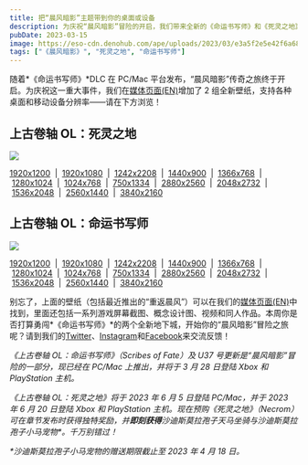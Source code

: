 ```yaml
---
title: 把“晨风暗影”主题带到你的桌面或设备
description: 为庆祝“晨风暗影”冒险的开启，我们带来全新的《命运书写师》和《死灵之地》壁纸。
pubDate: 2023-03-15
image: https://eso-cdn.denohub.com/ape/uploads/2023/03/e3a5f2e5e42f6a680c9fe7b8bd5c5360.jpg
tags: ["《晨风暗影》", "死灵之地", "命运书写师"]
---
```


随着*《命运书写师》*DLC 在 PC/Mac
平台发布，“晨风暗影”传奇之旅终于开启。为庆祝这一重大事件，我们在[媒体页面(EN)](https://www.elderscrollsonline.com/cn/media)增加了
2 组全新壁纸，支持各种桌面和移动设备分辨率——请在下方浏览！

## 上古卷轴 OL：死灵之地

![](https://eso-cdn.denohub.com/ape/uploads/2023/03/2f95461836f46b3b8f2562c2e9d2b7af.jpg)

<p class="text-gray-500 text-sm text-center"><a href="https://esosslfiles-a.akamaihd.net/ape/uploads/2023/03/6ff6b9a9032f8e4938e40a21178806d7.jpg?no-resize" target="_blank" class="gl-link-checked">1920x1200</a>  |  <a href="https://esosslfiles-a.akamaihd.net/ape/uploads/2023/03/2f95461836f46b3b8f2562c2e9d2b7af.jpg?no-resize" target="_blank" class="gl-link-checked">1920x1080</a>  |  <a href="https://esosslfiles-a.akamaihd.net/ape/uploads/2023/03/438d3d23f3883b8ddbbaa8e33cf456f5.jpg?no-resize" target="_blank" class="gl-link-checked">1242x2208</a>  |  <a href="https://esosslfiles-a.akamaihd.net/ape/uploads/2023/03/4628b79708f8747dfcb9c00f4cc9d038.jpg?no-resize" target="_blank" class="gl-link-checked">1440x900</a>  |  <a href="https://esosslfiles-a.akamaihd.net/ape/uploads/2023/03/1b39f49bbf2672d270d2d369a3fc7029.jpg?no-resize" target="_blank" class="gl-link-checked">1366x768</a>  |  <a href="https://esosslfiles-a.akamaihd.net/ape/uploads/2023/03/8f536eded0534e8a57e26ba25145fdeb.jpg?no-resize" target="_blank" class="gl-link-checked">1280x1024</a>  |  <a href="https://esosslfiles-a.akamaihd.net/ape/uploads/2023/03/ae70c94fd72648d3f11bdcda25969461.jpg?no-resize" target="_blank" class="gl-link-checked">1024x768</a>  |  <a href="https://esosslfiles-a.akamaihd.net/ape/uploads/2023/03/18b53557bf131fdda3b6e301c7917eb7.jpg?no-resize" target="_blank" class="gl-link-checked">750x1334</a>  |  <a href="https://esosslfiles-a.akamaihd.net/ape/uploads/2023/03/119ca08bf56d4dba8755d35f4c4070ac.jpg?no-resize" target="_blank" class="gl-link-checked">2880x2560</a>  |  <a href="https://esosslfiles-a.akamaihd.net/ape/uploads/2023/03/119ca08bf56d4dba8755d35f4c4070ac.jpg?no-resize" target="_blank" class="gl-link-checked">2048x2732</a>  |  <a href="https://esosslfiles-a.akamaihd.net/ape/uploads/2023/03/421251dde404b5ab116f4d96a982a30d.jpg?no-resize" target="_blank" class="gl-link-checked">1536x2048</a>  |  <a href="https://esosslfiles-a.akamaihd.net/ape/uploads/2023/03/58a54c983973e4e901fc9621edf4ccab.jpg?no-resize" target="_blank" class="gl-link-checked">2560x1440</a>  |  <a href="https://esosslfiles-a.akamaihd.net/ape/uploads/2023/03/1e15fe505826e092c6c2bc3c0058b283.jpg?no-resize" target="_blank" class="gl-link-checked">3840x2160</a><br></p>

## 上古卷轴 OL：命运书写师

![](https://eso-cdn.denohub.com/ape/uploads/2023/03/dd92402d52cdf5b38a4f7938978cf221.jpg)

<p class="text-gray-500 text-sm text-center"><a href="https://esossl-a.akamaihd.net/uploads/Community/Wallpapers/Scribes_of_Fate/u37-keyart-wallpaper-1920x1200.jpg?no-resize" target="_blank" class="gl-link-checked">1920x1200</a>  |  <a href="https://esosslfiles-a.akamaihd.net/ape/uploads/2023/03/dd92402d52cdf5b38a4f7938978cf221.jpg?no-resize" target="_blank" class="gl-link-checked">1920x1080</a>  |  <a href="https://esosslfiles-a.akamaihd.net/ape/uploads/2023/03/ad3d97773c6809357ce7d40cdaca39fa.jpg?no-resize" target="_blank" class="gl-link-checked">1242x2208</a>  |  <a href="https://esosslfiles-a.akamaihd.net/ape/uploads/2023/03/babf718574a39ce9af81c1c2a1c8396b.jpg?no-resize" target="_blank" class="gl-link-checked">1440x900</a>  |  <a href="https://esosslfiles-a.akamaihd.net/ape/uploads/2023/03/aca504eb9bc46bd1fb0d28070df5b9f4.jpg?no-resize" target="_blank" class="gl-link-checked">1366x768</a>  |  <a href="https://esosslfiles-a.akamaihd.net/ape/uploads/2023/03/fd85267b91e84751409123a8aab8fec6.jpg?no-resize" target="_blank" class="gl-link-checked">1280x1024</a>  |  <a href="https://esosslfiles-a.akamaihd.net/ape/uploads/2023/03/886beaa9410b5ffc3f2f8be675057bdf.jpg?no-resize" target="_blank" class="gl-link-checked">1024x768</a>  |  <a href="https://esosslfiles-a.akamaihd.net/ape/uploads/2023/03/616c7936c3d7b19eb851a04c5c5f5bed.jpg?no-resize" target="_blank" class="gl-link-checked">750x1334</a>  |  <a href="https://esosslfiles-a.akamaihd.net/ape/uploads/2023/03/4a8d6c8044fd9fd631ce2fc486fde3a6.jpg?no-resize" target="_blank" class="gl-link-checked">2880x2560</a>  |  <a href="https://esosslfiles-a.akamaihd.net/ape/uploads/2023/03/b48327240b2409d3caa8cf0e0806b67b.jpg?no-resize" target="_blank" class="gl-link-checked">2048x2732</a>  |  <a href="https://esosslfiles-a.akamaihd.net/ape/uploads/2023/03/0af2ad219e86ec71ed991244b2ebcad6.jpg?no-resize" target="_blank" class="gl-link-checked">1536x2048</a>  |  <a href="https://esosslfiles-a.akamaihd.net/ape/uploads/2023/03/898434a79bbb456ab9e688642cdbcb5c.jpg?no-resize" target="_blank" class="gl-link-checked">2560x1440</a>  |  <a href="https://esosslfiles-a.akamaihd.net/ape/uploads/2023/03/5da753e0cfb887802a564f3a3735ffbb.jpg?no-resize" target="_blank" class="gl-link-checked">3840x2160</a><br></p>

别忘了，上面的壁纸（包括最近推出的“重返晨风”）可以在我们的[媒体页面(EN)](https://www.elderscrollsonline.com/cn/media)中找到，里面还包括一系列游戏屏幕截图、概念设计图、视频和同人作品。本周你是否打算勇闯*《命运书写师》*的两个全新地下城，开始你的“晨风暗影”冒险之旅呢？请到我们的[Twitter](https://twitter.com/TESOnline)、[Instagram](https://www.instagram.com/elderscrollsonline/)和[Facebook](https://www.facebook.com/ElderScrollsOnline)来交流反馈！

_《上古卷轴 OL：命运书写师》（Scribes of Fate）及 U37 号更新是“晨风暗影”冒险的一部分，现已经在 PC/Mac 上推出，并将于 3
月 28 日登陆 Xbox 和 PlayStation 主机。_

_《上古卷轴 OL：死灵之地》将于 2023 年 6 月 5 日登陆 PC/Mac，并于 2023 年 6 月 20 日登陆 Xbox 和 PlayStation
主机。现在预购《死灵之地》（Necrom）可在章节发布时获得独特奖励，并**即刻获得**沙迪斯莫拉孢子天马坐骑与沙迪斯莫拉孢子小马宠物\*。千万别错过！_

_\*沙迪斯莫拉孢子小马宠物的赠送期限截止至 2023 年 4 月 18 日。_
